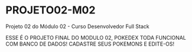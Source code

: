 # PROJETO02-M02
Projeto 02 do Módulo 02 - Curso Desenvolvedor Full Stack

ESSE  É O PROJETO FINAL DO MODULO 02, POKEDEX TODA FUNCIONAL COM BANCO DE DADOS!
CADASTRE SEUS POKEMONS E EDITE-OS!
